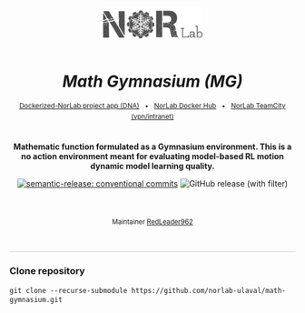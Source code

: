 <div align="center">

[//]: # ( ==== Logo ================================================== ) 
<br>
<br>
<a href="https://norlab.ulaval.ca">
    <picture>
      <source media="(prefers-color-scheme: dark)" srcset="/visual/norlab_logo_acronym_light.png">
      <source media="(prefers-color-scheme: light)" srcset="/visual/norlab_logo_acronym_dark.png">
      <img alt="Shows an the dark NorLab logo in light mode and light NorLab logo in dark mode." src="/visual/norlab_logo_acronym_dark.png" width="175">
    </picture>
</a>
<br>
<br>

[//]: # ( ==== Title ================================================= ) 
# _Math Gymnasium (MG)_

[//]: # ( ==== Hyperlink ============================================= ) 
<sup>
    <a href="https://github.com/norlab-ulaval/dockerized-norlab-project">Dockerized-NorLab project app (DNA)</a>
    &nbsp; • &nbsp;
    <a href="https://hub.docker.com/repositories/norlabulaval">NorLab Docker Hub</a> 
    &nbsp; • &nbsp;
    <a href="http://132.203.26.125:8111">NorLab TeamCity (vpn/intranet)</a> 
</sup>
<br>
<br>

[//]: # ( ==== Description =========================================== ) 
**Mathematic function formulated as a Gymnasium environment. This is a no action environment meant for evaluating model-based RL motion dynamic model learning quality.**
<br>

[//]: # ( ==== Badges ================================================ ) 
[//]: # (Note on shield.io release badge: it works only for public repository)

[![semantic-release: conventional commits](https://img.shields.io/badge/semantic--release-conventional_commits-453032?logo=semantic-release)](https://github.com/semantic-release/semantic-release)
<img alt="GitHub release (with filter)" src="https://img.shields.io/github/v/release/norlab-ulaval/math-gymnasium">


[//]: # (NorLab teamcity)
[//]: # (TODO: Un-comment the next line if your repository has run configuration enable on the norlab-teamcity-server)
[//]: # (<a href="http://132.203.26.125:8111"><img alt="Static Badge" src="https://img.shields.io/badge/JetBrains%20TeamCity-CI-green?style=plastic&logo=teamcity"></a>)

[//]: # (Dockerhub image badge)
[//]: # (TODO: Un-comment the next line if you have docker images on dockerhub)
[//]: # (TODO: Change "norlabulaval/libpointmatcher" in both url to "your-dockerhub-domain/your-image-name")
[//]: # (<a href="https://hub.docker.com/repository/docker/norlabulaval/libpointmatcher/"> <img alt="Docker Image Version &#40;latest semver&#41;" src="https://img.shields.io/docker/v/norlabulaval/libpointmatcher?logo=docker"> </a>)


<br>

[//]: # ( ==== Maintainer ============================================ ) 
[//]: # (TODO: Change the maintainer name)
<sub>
Maintainer <a href="https://github.com/RedLeader962">RedLeader962</a>
</sub>

<br>
<hr style="color:lightgray;background-color:lightgray">
</div>

[//]: # ( ==== Body ================================================== ) 
[//]: # (TODO: Make it your own)

### Clone repository

```shell
git clone --recurse-submodule https://github.com/norlab-ulaval/math-gymnasium.git
```
